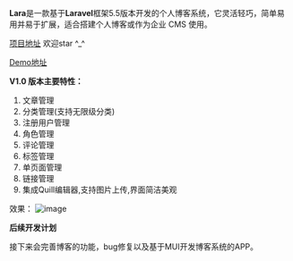 ﻿**Lara**是一款基于**Laravel**框架5.5版本开发的个人博客系统，它灵活轻巧，简单易用并易于扩展，适合搭建个人博客或作为企业 CMS 使用。

[项目地址][1] 欢迎star ^_^

[Demo地址][2]

**V1.0 版本主要特性：**

 1. 文章管理
 2. 分类管理(支持无限级分类)
 3. 注册用户管理
 4. 角色管理
 5. 评论管理
 6. 标签管理
 7. 单页面管理
 8. 链接管理
 9. 集成Quill编辑器,支持图片上传,界面简洁美观

效果：
![image](http://book.wangyanqi.cc//img/2020-01-16/2020-01-16_1579152211_5e1ff3538b570.png)
  
  **后续开发计划**
  
接下来会完善博客的功能，bug修复以及基于MUI开发博客系统的APP。


  [1]: https://github.com/zhangfangsong/Lara
  [2]: http://lara.zfsphp.com/
  [3]: http://www.zfsphp.com/uploads/images/link/201909/1567661625.png
  [4]: http://www.zfsphp.com/uploads/images/link/201909/1567661653.png
  [5]: http://www.zfsphp.com/uploads/images/link/201909/1567661675.png
  [6]: http://www.zfsphp.com/uploads/images/link/201909/1567661692.png
  [7]: http://www.zfsphp.com/uploads/images/link/201909/1567661711.png
